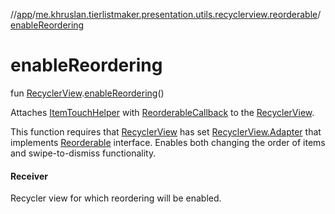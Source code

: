 //[app](../../index.md)/[me.khruslan.tierlistmaker.presentation.utils.recyclerview.reorderable](index.md)/[enableReordering](enable-reordering.md)

# enableReordering

fun [RecyclerView](https://developer.android.com/reference/kotlin/androidx/recyclerview/widget/RecyclerView.html).[enableReordering](enable-reordering.md)()

Attaches [ItemTouchHelper](https://developer.android.com/reference/kotlin/androidx/recyclerview/widget/ItemTouchHelper.html) with [ReorderableCallback](-reorderable-callback/index.md) to the [RecyclerView](https://developer.android.com/reference/kotlin/androidx/recyclerview/widget/RecyclerView.html).

This function requires that [RecyclerView](https://developer.android.com/reference/kotlin/androidx/recyclerview/widget/RecyclerView.html) has set [RecyclerView.Adapter](https://developer.android.com/reference/kotlin/androidx/recyclerview/widget/RecyclerView.Adapter.html) that implements [Reorderable](-reorderable/index.md) interface. Enables both changing the order of items and swipe-to-dismiss functionality.

#### Receiver

Recycler view for which reordering will be enabled.
